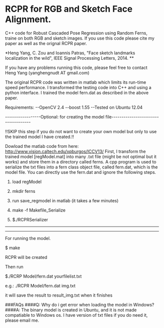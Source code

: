 RCPR for RGB and Sketch Face Alignment. 
====

C++ code for Robust Cascaded Pose Regression using Random Ferns, traine on both RGB and sketch images. If you use this code please cite my paper as well as the orignal RCPR paper. 

*Heng Yang, C. Zou and Ioannis Patras, "Face sketch landmarks localization in the wild", IEEE Signal Processing Letters, 2014. **

If you have any problems running this code, please feel free to contact Heng Yang (yanghengnudt AT gmail.com)

The original RCPR code was written in matlab which limits its run-time speed performance. I transformed the testing code into C++ and using a python interface. I trained the model fern.dat as described in the above paper.  

Requirements:
--OpenCV 2.4
--boost 1.55 
--Tested on Ubuntu 12.04 

------------------Optional: for creating the model file-------------------------------------

!!SKIP this step if you do not want to create your own model but only to use the trained model I have created.!!

Dowload the matlab code from here: http://www.vision.caltech.edu/xpburgos/ICCV13/
First, I transform the trained model [regModel.mat] into many .txt file (might be not optimal but it works) and store them in a directory called ferns. A cpp program is used to serialize the txt files into a fern class object file, called fern.dat, which is the model file. You can directly use the fern.dat and ignore the following steps. 

1. load regModel

2. mkdir ferns

3. run save_regmodel in matlab (it takes a few minutes) 

4. make -f Makefile_Serialize 

5. $./RCPRSerializer 

-----------------------------------------------------------------------------------

-----------------------------------------------------------------------------------
For running the model. 

$ make

RCPR will be created 

Then run 

$./RCRP Model/fern.dat yourfilelist.txt 

e.g.: ./RCPR Model/fern.dat img.txt 

it will save the result to result_img.txt when it finishes

###FAQs
####Q: Why do i get error when loading the model in Windows?
####A: The binary model is created in Ubuntu, and it is not made compatiable to Windows os. I have version of txt files if you do need it, please email me. 

